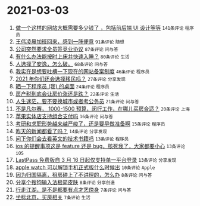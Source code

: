 # 2021-03-03

1. [做一个这样的网站大概需要多少钱了 ，包括前后端 UI 设计等等](https://www.v2ex.com/t/757895) `141条评论` `程序员`
1. [王伟凌晨加班回来，感到一阵便意](https://www.v2ex.com/t/757833) `91条评论` `随想`
1. [公司突然要求全员签竞业协议](https://www.v2ex.com/t/757875) `87条评论` `问与答`
1. [有什么办法能按时上床并快速入睡？](https://www.v2ex.com/t/757861) `80条评论` `生活`
1. [人选择了安逸，怎么破。](https://www.v2ex.com/t/757841) `68条评论` `问与答`
1. [我实在是想要吐槽一下现在的网站备案制度](https://www.v2ex.com/t/757917) `46条评论` `程序员`
1. [2021 年你们还会选择移民吗？](https://www.v2ex.com/t/757986) `27条评论` `分享发现`
1. [晒一下程序员 (我) 的桌面](https://www.v2ex.com/t/758028) `24条评论` `程序员`
1. [房产税到底会让房价涨还是跌？](https://www.v2ex.com/t/757991) `22条评论` `生活`
1. [人生迷茫，要不要换城市或者考公务员](https://www.v2ex.com/t/757950) `21条评论` `问与答`
1. [不是凡尔赛， 1000-1500 预算，闵行工作，在哪儿买房合适？](https://www.v2ex.com/t/757944) `20条评论` `上海`
1. [苹果实体店支持组合支付吗](https://www.v2ex.com/t/757910) `16条评论` `问与答`
1. [考研和求职形势越来越严峻了，还是要早做准备啊](https://www.v2ex.com/t/757971) `15条评论` `程序员`
1. [昨天的新闻都看了吗？](https://www.v2ex.com/t/757936) `14条评论` `分享发现`
1. [问下你们会去看英文的技术书籍吗](https://www.v2ex.com/t/757976) `13条评论` `程序员`
1. [ios 的提醒事项这是 feature 还是 bug，核死我了，大家都要小心](https://www.v2ex.com/t/757918) `13条评论` `iOS`
1. [LastPass 免费版自 3 月 16 日起仅支持单一平台登录](https://www.v2ex.com/t/757838) `13条评论` `分享发现`
1. [apple watch 可以解锁手机正式版什么时候出](https://www.v2ex.com/t/757942) `10条评论` `Apple`
1. [因为归国隔离，租房碰上了不讲理的，怎么办](https://www.v2ex.com/t/758034) `8条评论` `问与答`
1. [分享个搜狗输入法极简皮肤](https://www.v2ex.com/t/757835) `8条评论` `分享创造`
1. [行走江湖，是不是都要有点才艺傍身](https://www.v2ex.com/t/758016) `7条评论` `问与答`
1. [坐标北京，买房相关](https://www.v2ex.com/t/758010) `7条评论` `生活`
